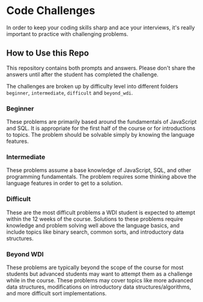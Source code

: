 # Code Challenges

In order to keep your coding skills sharp and ace your interviews, it's really important to practice with challenging problems.

## How to Use this Repo

This repository contains both prompts and answers. Please don't share the answers until after the student has completed the challenge.

The challenges are broken up by difficulty level into different folders `beginner`, `intermediate`, `difficult` and `beyond_wdi`. 

### Beginner

These problems are primarily based around the fundamentals of JavaScript and SQL. It is appropriate for the first half of the course or for introductions to topics. The problem should be solvable simply by knowing the language features.

### Intermediate

These problems assume a base knowledge of JavaScript, SQL, and other programming fundamentals. The problem requires some thinking above the language features in order to get to a solution.

### Difficult

These are the most difficult problems a WDI student is expected to attempt within the 12 weeks of the course. Solutions to these problems require knowledge and problem solving well above the language basics, and include topics like binary search, common sorts, and introductory data structures.

### Beyond WDI 

These problems are typically beyond the scope of the course for most students but advanced students may want to attempt them as a challenge while in the course. These problems may cover topics like more advanced data structures, modifications on introductory data structures/algorithms, and more difficult sort implementations.
